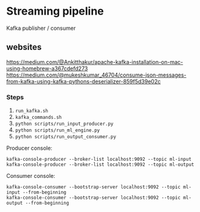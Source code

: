 # Streaming pipeline

Kafka publisher / consumer

## websites

https://medium.com/@Ankitthakur/apache-kafka-installation-on-mac-using-homebrew-a367cdefd273 
https://medium.com/@mukeshkumar_46704/consume-json-messages-from-kafka-using-kafka-pythons-deserializer-859f5d39e02c

### Steps

1. `run_kafka.sh`
2. `kafka_commands.sh`
3. `python scripts/run_input_producer.py`
4. `python scripts/run_ml_engine.py`
5. `python scripts/run_output_consumer.py`

Producer console:
```
kafka-console-producer --broker-list localhost:9092 --topic ml-input
kafka-console-producer --broker-list localhost:9092 --topic ml-output
```
Consumer console:
```
kafka-console-consumer --bootstrap-server localhost:9092 --topic ml-input --from-beginning
kafka-console-consumer --bootstrap-server localhost:9092 --topic ml-output --from-beginning
```